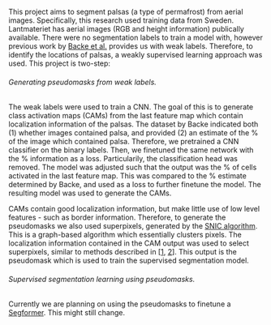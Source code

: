 This project aims to segment palsas (a type of permafrost) from aerial images. Specifically, this research used training data from Sweden. Lantmateriet has aerial images (RGB and height information) publically available. There were no segmentation labels to train a model with, however previous work by [Backe et al.](https://www.lansstyrelsen.se/norrbotten/om-oss/vara-tjanster/publikationer/2014/kartering-av-sveriges-palsmyrar.html) provides us with weak labels. Therefore, to identify the locations of palsas, a weakly supervised learning approach was used. This project is two-step:

###### Generating pseudomasks from weak labels. 
The weak labels were used to train a CNN. The goal of this is to generate class activation maps (CAMs) from the last feature map which contain localization information of the palsas. The dataset by Backe indicated both (1) whether images contained palsa, and provided (2) an estimate of the % of the image which contained palsa. Therefore, we pretrained a CNN classifier on the binary labels. Then, we finetuned the same network with the % information as a loss. Particularily, the classification head was removed. The model was adjusted such that the output was the % of cells activated in the last feature map. This was compared to the % estimate determined by Backe, and used as a loss to further finetune the model. The resulting model was used to generate the CAMs. 

CAMs contain good localization information, but make little use of low level features - such as border information. Therefore, to generate the pseudomasks we also used superpixels, generated by the [SNIC algorithm](https://github.com/MoritzWillig/pysnic). This is a graph-based algorithm which essentially clusters pixels. The localization information contained in the CAM output was used to select superpixels, similar to methods described in [[1](https://www.mdpi.com/2072-4292/10/12/1970), [2](https://arxiv.org/abs/1708.06118)]. This output is the pseudomask which is used to train the supervised segmentation model. 


###### Supervised segmentation learning using pseudomasks. 
Currently we are planning on using the pseudomasks to finetune a [Segformer](https://github.com/NVlabs/SegFormer). This might still change.